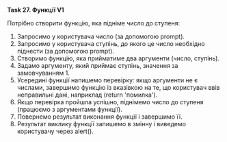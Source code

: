 **Task 27. Функції V1**

Потрібно створити функцію, яка підніме число до ступеня:

1. Запросимо у користувача число (за допомогою prompt).
2. Запросимо у користувача ступінь, до якого це число необхідно піднести (за допомогою prompt).
3. Створимо функцію, яка прийматиме два аргументи (число, ступінь).
4. Задамо аргументу, який приймає ступінь, значення за замовчуванням 1.
5. Усередині функції напишемо перевірку: якщо аргументи не є числами, завершимо функцію із вказівкою на те, що користувач ввів неправильні дані, наприклад (return 'помилка').
6. Якщо перевірка пройшла успішно, піднімемо число до ступеня (працюємо з аргументами функції).
7. Повернемо результат виконання функції і завершимо її.
8. Результат виклику функції запишемо в змінну і виведемо користувачу через alert().